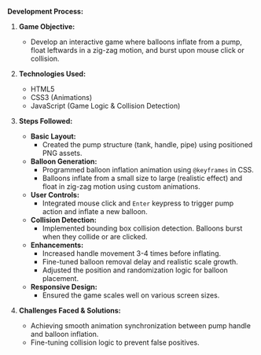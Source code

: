 **Development Process:**

1. **Game Objective:**
   - Develop an interactive game where balloons inflate from a pump, float leftwards in a zig-zag motion, and burst upon mouse click or collision.

2. **Technologies Used:**
   - HTML5
   - CSS3 (Animations)
   - JavaScript (Game Logic & Collision Detection)

3. **Steps Followed:**
   - **Basic Layout:**
     - Created the pump structure (tank, handle, pipe) using positioned PNG assets.
   - **Balloon Generation:**
     - Programmed balloon inflation animation using `@keyframes` in CSS.
     - Balloons inflate from a small size to large (realistic effect) and float in zig-zag motion using custom animations.
   - **User Controls:**
     - Integrated mouse click and `Enter` keypress to trigger pump action and inflate a new balloon.
   - **Collision Detection:**
     - Implemented bounding box collision detection. Balloons burst when they collide or are clicked.
   - **Enhancements:**
     - Increased handle movement 3-4 times before inflating.
     - Fine-tuned balloon removal delay and realistic scale growth.
     - Adjusted the position and randomization logic for balloon placement.
   - **Responsive Design:**
     - Ensured the game scales well on various screen sizes.
  
4. **Challenges Faced & Solutions:**
   - Achieving smooth animation synchronization between pump handle and balloon inflation.
   - Fine-tuning collision logic to prevent false positives.
